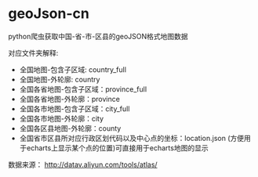 # geoJson-cn

python爬虫获取中国-省-市-区县的geoJSON格式地图数据

对应文件夹解释:
- 全国地图-包含子区域: country_full
- 全国地图-外轮廓: country
- 全国各省地图-包含子区域：province_full
- 全国各省地图-外轮廓：province
- 全国各市地图-包含子区域：city_full
- 全国各市地图-外轮廓：city
- 全国各区县地图-外轮廓：county
- 全国省市区县所对应行政区划代码以及中心点的坐标：location.json (方便用于echarts上显示某个点的位置)可直接用于echarts地图的显示
  

数据来源： http://datav.aliyun.com/tools/atlas/